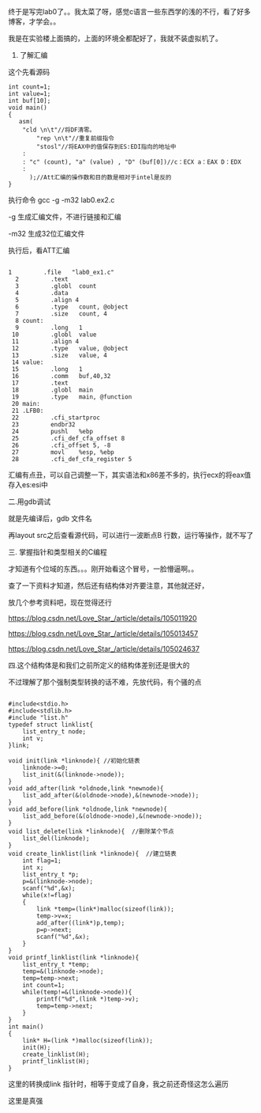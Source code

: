终于是写完lab0了。。我太菜了呀，感觉c语言一些东西学的浅的不行，看了好多博客，才学会。。

我是在实验楼上面搞的，上面的环境全都配好了，我就不装虚拟机了。

1. 了解汇编

这个先看源码
```
int count=1;
int value=1;
int buf[10];
void main()            
{                
   asm(    
    "cld \n\t"//将DF清零。
        "rep \n\t"//重复前缀指令
        "stosl"//将EAX中的值保存到ES:EDI指向的地址中
    :
    : "c" (count), "a" (value) , "D" (buf[0])//c：ECX a：EAX D：EDX
    :
      );//Att汇编的操作数和目的数是相对于intel是反的
}
```
执行命令 gcc -g -m32 lab0.ex2.c

-g 生成汇编文件，不进行链接和汇编

-m32 生成32位汇编文件

执行后，看ATT汇编
```

1         .file   "lab0_ex1.c"
  2         .text
  3         .globl  count
  4         .data
  5         .align 4
  6         .type   count, @object
  7         .size   count, 4
  8 count:
  9         .long   1
 10         .globl  value
 11         .align 4
 12         .type   value, @object
 13         .size   value, 4
 14 value:
 15         .long   1
 16         .comm   buf,40,32
 17         .text
 18         .globl  main
 19         .type   main, @function
 20 main:
 21 .LFB0:
 22         .cfi_startproc
 23         endbr32
 24         pushl   %ebp
 25         .cfi_def_cfa_offset 8
 26         .cfi_offset 5, -8
 27         movl    %esp, %ebp
 28         .cfi_def_cfa_register 5
 ```
汇编有点丑，可以自己调整一下，其实语法和x86差不多的，执行ecx的将eax值存入es:esi中

二.用gdb调试

就是先编译后，gdb 文件名

再layout src之后查看源代码，可以进行一波断点B 行数，运行等操作，就不写了

三. 掌握指针和类型相关的C编程

才知道有个位域的东西。。。刚开始看这个冒号，一脸懵逼啊。。

查了一下资料才知道，然后还有结构体对齐要注意，其他就还好，

放几个参考资料吧，现在觉得还行

https://blog.csdn.net/Love_Star_/article/details/105011920

https://blog.csdn.net/Love_Star_/article/details/105013457

https://blog.csdn.net/Love_Star_/article/details/105024637

四.这个结构体是和我们之前所定义的结构体差别还是很大的

不过理解了那个强制类型转换的话不难，先放代码，有个骚的点
```

#include<stdio.h>
#include<stdlib.h>
#include "list.h"
typedef struct linklist{
    list_entry_t node;
    int v;
}link;

void init(link *linknode){ //初始化链表
    linknode->=0;
    list_init(&(linknode->node));
}
void add_after(link *oldnode,link *newnode){
    list_add_after(&(oldnode->node),&(newnode->node));
}
void add_before(link *oldnode,link *newnode){
    list_add_before(&(oldnode->node),&(newnode->node));
}
void list_delete(link *linknode){  //删除某个节点
    list_del(linknode);
}
void create_linklist(link *linknode){  //建立链表
    int flag=1;
    int x;
    list_entry_t *p;
    p=&(linknode->node);
    scanf("%d",&x);
    while(x!=flag)
    {
        link *temp=(link*)malloc(sizeof(link));
        temp->v=x;
        add_after((link*)p,temp);
        p=p->next;
        scanf("%d",&x);
    }
}
void printf_linklist(link *linknode){
    list_entry_t *temp;
    temp=&(linknode->node);
    temp=temp->next;
    int count=1;
    while(temp!=&(linknode->node)){
        printf("%d",(link *)temp->v);
        temp=temp->next;
    }
}
int main()
{
    link* H=(link *)malloc(sizeof(link));
    init(H);
    create_linklist(H);
    printf_linklist(H);
}

```
 

 这里的转换成link 指针时，相等于变成了自身，我之前还奇怪这怎么遍历

这里是真强

 